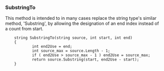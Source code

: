### SubstringTo

This method is intended to in many cases replace the string type's similar method, 'Substring', by allowing the designation of an end index instead of a count from start.

		string SubstringTo(string source, int start, int end)
		{
				int end2Use = end;
				int source_max = source.Length - 1;
				if ( end2Use > source_max - 1 ) end2Use = source_max;
				return source.Substring(start, end2Use - start);
		}
